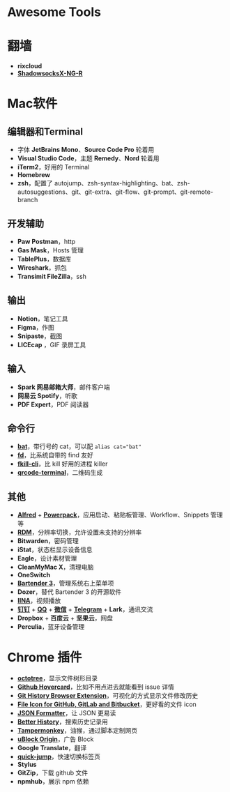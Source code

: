 # Awesome Tools

# 翻墙

- **rixcloud**
- [**ShadowsocksX-NG-R**](https://github.com/qinyuhang/ShadowsocksX-NG-R/releases)

# Mac软件

## 编辑器和Terminal

- 字体 **JetBrains Mono**、**Source Code Pro** 轮着用
- **Visual Studio Code**，主题 **Remedy**、**Nord** 轮着用
- **iTerm2**，好用的 Terminal
- **Homebrew**
- **zsh**，配置了 autojump、zsh-syntax-highlighting、bat、zsh-autosuggestions、git、git-extra、git-flow、git-prompt、git-remote-branch

## 开发辅助

- **Paw Postman**，http
- **Gas Mask**，Hosts 管理
- **TablePlus**，数据库
- **Wireshark**，抓包
- **Transimit FileZilla**，ssh

## 输出

- **Notion**，笔记工具
- **Figma**，作图
- **Snipaste**，截图
- **LICEcap** ，GIF 录屏工具

## 输入

- **Spark 网易邮箱大师**，邮件客户端
- **网易云 Spotify**，听歌
- **PDF Expert**，PDF 阅读器

## 命令行

- **[bat](https://github.com/sharkdp/bat)**，带行号的 cat，可以配 `alias cat="bat"`
- **[fd](https://github.com/sharkdp/fd)**，比系统自带的 find 友好
- **[fkill-cli](https://github.com/sindresorhus/fkill-cli)**，比 kill 好用的进程 killer
- **[qrcode-terminal](https://github.com/gtanner/qrcode-terminal)**，二维码生成

## 其他

- **[Alfred](https://www.alfredapp.com/)** + **[Powerpack](https://www.alfredapp.com/powerpack/)**，应用启动、粘贴板管理、Workflow、Snippets 管理等
- **[RDM](https://github.com/avibrazil/RDM)**，分辨率切换，允许设置未支持的分辨率
- **Bitwarden**，密码管理
- **iStat**，状态栏显示设备信息
- **Eagle**，设计素材管理
- **CleanMyMac X**，清理电脑
- **OneSwitch**
- **[Bartender 3](https://www.macbartender.com/)**，管理系统右上菜单项
- **Dozer**，替代 Bartender 3 的开源软件
- **[IINA](https://github.com/iina/iina)**，视频播放
- **[钉钉](https://tms.dingtalk.com/markets/dingtalk/download)** + **[QQ](https://im.qq.com/macqq/)** + **[微信](https://mac.weixin.qq.com/)** + **[Telegram](https://macos.telegram.org/)** + **Lark**，通讯交流
- **Dropbox** + **百度云** + **坚果云**，网盘
- **Perculia**，蓝牙设备管理

# Chrome 插件

- [**octotree**](https://github.com/ovity/octotree)，显示文件树形目录
- **[Github Hovercard](https://github.com/Justineo/github-hovercard)**，比如不用点进去就能看到 issue 详情
- **[Git History Browser Extension](https://chrome.google.com/webstore/detail/git-history-browser-exten/laghnmifffncfonaoffcndocllegejnf)**，可视化的方式显示文件修改历史
- **[File Icon for GitHub, GitLab and Bitbucket](https://chrome.google.com/webstore/detail/file-icon-for-github-gitl/ficfmibkjjnpogdcfhfokmihanoldbfe)**，更好看的文件 icon
- **[JSON Formatter](https://github.com/callumlocke/json-formatter)**，让 JSON 更易读
- **[Better History](https://chrome.google.com/webstore/detail/chrome-better-history/aadbaagbanfijdnflkhepgjmhlpppbad?hl=en)**，搜索历史记录用
- **[Tampermonkey](https://chrome.google.com/webstore/detail/tampermonkey/dhdgffkkebhmkfjojejmpbldmpobfkfo)**，油猴，通过脚本定制网页
- **[uBlock Origin](https://chrome.google.com/webstore/detail/ublock-origin/cjpalhdlnbpafiamejdnhcphjbkeiagm)**，广告 Block
- **Google Translate**，翻译
- **[quick-jump](https://chrome.google.com/webstore/detail/quick-jump/oifpnmkojnlofddkdjmcjnkpcmemjded)**，快速切换标签页
- **Stylus**
- **GitZip**，下载 github 文件
- **npmhub**，展示 npm 依赖